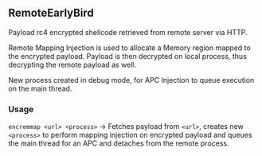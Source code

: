 ## RemoteEarlyBird

Payload rc4 encrypted shellcode retrieved from remote server via HTTP.

Remote Mapping Injection is used to allocate a Memory region mapped to the encrypted payload. Payload is then decrypted on local process, thus decrypting the remote payload as well.

New process created in debug mode, for APC Injection to queue execution on the main thread.

### Usage

`encremmap <url> <process>` -> Fetches payload from `<url>`, creates new `<process>` to perform mapping injection on encrypted payload and queues the main thread for an APC and detaches from the remote process.